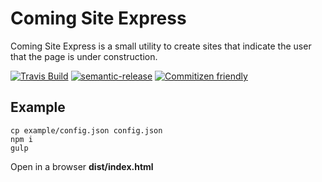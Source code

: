 Coming Site Express
===================
Coming Site Express is a small utility to create sites that indicate the user that the page is under construction.

[![Travis Build](https://img.shields.io/travis/alopezm/coming-site-express.svg?style=flat-square)](https://travis-ci.org/alopezm/coming-site-express)
[![semantic-release](https://img.shields.io/badge/%20%20%F0%9F%93%A6%F0%9F%9A%80-semantic--release-e10079.svg?style=flat-square)](https://github.com/semantic-release/semantic-release)
[![Commitizen friendly](https://img.shields.io/badge/commitizen-friendly-brightgreen.svg?style=flat-square)](http://commitizen.github.io/cz-cli/)

Example
----------
```
cp example/config.json config.json
npm i
gulp
```
Open in a browser **dist/index.html**
